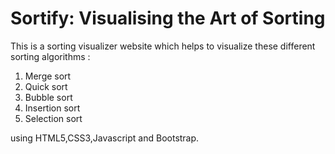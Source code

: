 # Sortify: Visualising the Art of Sorting

This is a sorting visualizer website  which helps to visualize these different sorting algorithms :
1. Merge sort
2. Quick sort
3. Bubble sort
4. Insertion sort
5. Selection sort

using HTML5,CSS3,Javascript and Bootstrap. 
